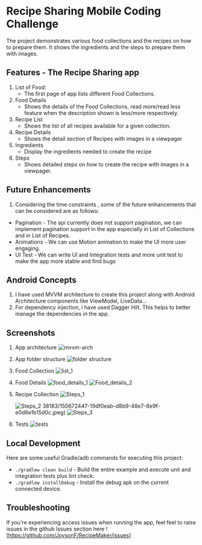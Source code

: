 # Recipe Sharing Mobile Coding Challenge

The project demonstrates various food collections and the recipes on how to prepare them. It shows the ingredients and the steps to prepare them with images.

## Features - The Recipe Sharing app 
1) List of Food:
   - The first page of app lists different Food Collections.
2) Food Details
   - Shows the details of the Food Collections, read more/read less feature when the description shown is less/more respectively.
3) Recipe List
   - Shows the list of all recipes available for a given collection.
4) Recipe Details
   - Shows the detail section of Recipes with images in a viewpager
5) Ingredients
   - Display the ingredients needed to create the recipe
6) Steps
   - Shows detailed steps on how to create the recipe with images in a viewpager.

## Future Enhancements
1) Considering the time constraints , some of the future enhancements that can be considered are as follows:
* Pagination - The api currently does not support pagination, we can implement pagination support in the app especially in List of Collections and in List of Recipes.
* Animations - We can use Motion animation to make the UI more user engaging.
* UI Test - We can write UI and Integration tests and more unit test to make the app more stable and find bugs


## Android Concepts
1) I have used MVVM architecture to create this project along with Android Architecture components like ViewModel, LiveData... 
2) For dependency injection, i have used Dagger Hilt. This helps to better manage the dependencies in the app.


## Screenshots
1) App architecture
   ![mvvm-arch](https://user-images.githubusercontent.com/6438183/150671806-f234d247-8199-4429-b92a-837d79a240de.png)

2) App folder structure
   ![folder structure](https://user-images.githubusercontent.com/6438183/150672652-9ca769ed-e147-4d2e-b98f-7ccd97d43422.png)
   
3) Food Collection
   ![list_1](https://user-images.githubusercontent.com/6438183/150672436-cf2927ba-76f3-4b91-9bb7-eaec1a84b4c3.jpeg)

4) Food Details
   ![food_details_1](https://user-images.githubusercontent.com/6438183/150672439-5c01be2f-7a20-43d4-bae4-0c3fba4e48b4.jpeg)
   ![Food_details_2](https://user-images.githubusercontent.com/6438183/150672443-7d234913-8923-4023-8eed-b74688b5ecc2.jpeg)
   
5) Recipe Collection
   ![Steps_1](https://user-images.githubusercontent.com/6438183/150672500-abcdb433-b13c-46c3-936e-a047b86a194f.jpeg)

   ![Steps_2](https://user-images.githubusercontent.com/6438183/150672449-2763e81e-e664-4698-85ec-359b10ddf68d.jpeg)
   38183/150672447-19df0eab-d8b9-48e7-8e9f-e0d8e1b15d0c.jpeg)
   ![Steps_3](https://user-images.githubusercontent.com/6438183/150672520-c1fe3c26-1153-4049-b4c5-32f63d00c275.jpeg)
   
6) Tests
   ![tests](https://user-images.githubusercontent.com/6438183/150672658-24be4916-c823-400d-9939-30e0a279ca02.png)

Local Development
-----------------

Here are some useful Gradle/adb commands for executing this project:

* `./gradlew clean build` - Build the entire example and execute unit and integration tests plus lint check.
* `./gradlew installDebug` - Install the debug apk on the current connected device.


## Troubleshooting

If you're experiencing access issues when running the app, feel feel to raise issues in the github Issues section here ![https://github.com/JoysonF/RecipeMaker/issues]
